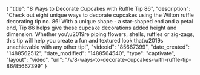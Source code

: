 {
    "title": "8 Ways to Decorate Cupcakes with Ruffle Tip 86",
    "description": "Check out eight unique ways to decorate cupcakes using the Wilton ruffle decorating tip no. 86! With a unique shape - a star-shaped end and a petal end, Tip 86 helps give these cupcake decorations added height and dimension. Whether you\u2019re piping flowers, shells, ruffles or zig-zags, this tip will help you create a fun and textured look that\u2019s unachievable with any other tip!",
    "videoid": "85667399",
    "date_created": "1488562512",
    "date_modified": "1488564540",
    "type": "captivate",
    "layout": "video",
    "url": "\/v\/8-ways-to-decorate-cupcakes-with-ruffle-tip-86\/85667399"
}